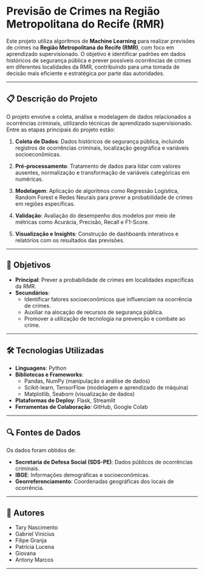 # Previsão de Crimes na Região Metropolitana do Recife (RMR)

Este projeto utiliza algoritmos de **Machine Learning** para realizar previsões de crimes na **Região Metropolitana do Recife (RMR)**, com foco em aprendizado supervisionado. O objetivo é identificar padrões em dados históricos de segurança pública e prever possíveis ocorrências de crimes em diferentes localidades da RMR, contribuindo para uma tomada de decisão mais eficiente e estratégica por parte das autoridades.

---

## 📋 **Descrição do Projeto**

O projeto envolve a coleta, análise e modelagem de dados relacionados a ocorrências criminais, utilizando técnicas de aprendizado supervisionado. Entre as etapas principais do projeto estão:

1. **Coleta de Dados**: Dados históricos de segurança pública, incluindo registros de ocorrências criminais, localização geográfica e variáveis socioeconômicas.
   
2. **Pré-processamento**: Tratamento de dados para lidar com valores ausentes, normalização e transformação de variáveis categóricas em numéricas.

3. **Modelagem**: Aplicação de algoritmos como Regressão Logística, Random Forest e Redes Neurais para prever a probabilidade de crimes em regiões específicas.

4. **Validação**: Avaliação do desempenho dos modelos por meio de métricas como Acurácia, Precisão, Recall e F1-Score.

5. **Visualização e Insights**: Construção de dashboards interativos e relatórios com os resultados das previsões.

---

## 🎯 **Objetivos**

- **Principal**: Prever a probabilidade de crimes em localidades específicas da RMR.
- **Secundários**:
  - Identificar fatores socioeconômicos que influenciam na ocorrência de crimes.
  - Auxiliar na alocação de recursos de segurança pública.
  - Promover a utilização de tecnologia na prevenção e combate ao crime.

---

## 🛠️ **Tecnologias Utilizadas**

- **Linguagens**: Python
- **Bibliotecas e Frameworks**: 
  - Pandas, NumPy (manipulação e análise de dados)
  - Scikit-learn, TensorFlow (modelagem e aprendizado de máquina)
  - Matplotlib, Seaborn (visualização de dados)
- **Plataformas de Deploy**: Flask, Streamlit
- **Ferramentas de Colaboração**: GitHub, Google Colab

---

## 🔍 **Fontes de Dados**

Os dados foram obtidos de:
- **Secretaria de Defesa Social (SDS-PE)**: Dados públicos de ocorrências criminais.
- **IBGE**: Informações demográficas e socioeconômicas.
- **Georreferenciamento**: Coordenadas geográficas dos locais de ocorrência.

---

## 👥 **Autores**

- Tary Nascimento  
- Gabriel Vinicius  
- Filipe Granja  
- Patrícia Lucena  
- Giovana  
- Antony Marcos  

---

<!--

## 📈 **Resultados Esperados**

- Previsões confiáveis que permitam planejar estratégias de segurança pública.
- Insights relevantes sobre os fatores que contribuem para a criminalidade.
- Redução de crimes em áreas vulneráveis por meio de ações preventivas baseadas nos resultados do modelo.

---

---

Obrigado por visitar nosso projeto! 💻📊

-->
